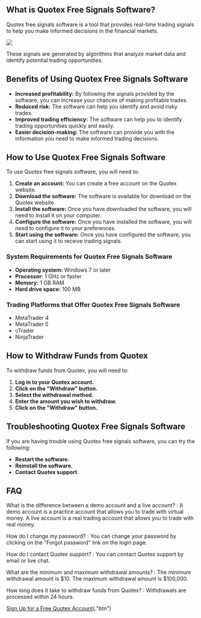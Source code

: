 ## What is Quotex Free Signals Software?

Quotex free signals software is a tool that provides real-time trading
signals to help you make informed decisions in the financial markets.

[![](https://static.quotex.io/files/8_en/300_250.jpg)](https://traff.sbs/brokerqxsignupf)

These signals are generated by algorithms that analyze market data and
identify potential trading opportunities.

## Benefits of Using Quotex Free Signals Software

-   **Increased profitability:** By following the signals provided by
    the software, you can increase your chances of making profitable
    trades.
-   **Reduced risk:** The software can help you identify and avoid risky
    trades.
-   **Improved trading efficiency:** The software can help you to
    identify trading opportunities quickly and easily.
-   **Easier decision-making:** The software can provide you with the
    information you need to make informed trading decisions.

## How to Use Quotex Free Signals Software

To use Quotex free signals software, you will need to:

1.  **Create an account:** You can create a free account on the Quotex
    website.
2.  **Download the software:** The software is available for download on
    the Quotex website.
3.  **Install the software:** Once you have downloaded the software, you
    will need to install it on your computer.
4.  **Configure the software:** Once you have installed the software,
    you will need to configure it to your preferences.
5.  **Start using the software:** Once you have configured the software,
    you can start using it to receive trading signals.

### System Requirements for Quotex Free Signals Software

-   **Operating system:** Windows 7 or later
-   **Processor:** 1 GHz or faster
-   **Memory:** 1 GB RAM
-   **Hard drive space:** 100 MB

### Trading Platforms that Offer Quotex Free Signals Software

-   MetaTrader 4
-   MetaTrader 5
-   cTrader
-   NinjaTrader

## How to Withdraw Funds from Quotex

To withdraw funds from Quotex, you will need to:

1.  **Log in to your Quotex account.**
2.  **Click on the "Withdraw" button.**
3.  **Select the withdrawal method.**
4.  **Enter the amount you wish to withdraw.**
5.  **Click on the "Withdraw" button.**

## Troubleshooting Quotex Free Signals Software

If you are having trouble using Quotex free signals software, you can
try the following:

-   **Restart the software.**
-   **Reinstall the software.**
-   **Contact Quotex support.**

## FAQ

What is the difference between a demo account and a live account?
:   A demo account is a practice account that allows you to trade with
    virtual money. A live account is a real trading account that allows
    you to trade with real money.

How do I change my password?
:   You can change your password by clicking on the "Forgot
    password" link on the login page.

How do I contact Quotex support?
:   You can contact Quotex support by email or live chat.

What are the minimum and maximum withdrawal amounts?
:   The minimum withdrawal amount is \$10. The maximum withdrawal amount
    is \$100,000.

How long does it take to withdraw funds from Quotex?
:   Withdrawals are processed within 24 hours.

[Sign Up for a Free Quotex
Account](\%22https://traff.sbs/brokerqxsignup\%22){."btn"}

